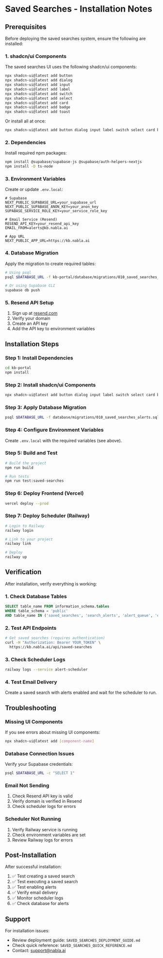 # Saved Searches - Installation Notes

## Prerequisites

Before deploying the saved searches system, ensure the following are installed:

### 1. shadcn/ui Components

The saved searches UI uses the following shadcn/ui components:

```bash
npx shadcn-ui@latest add button
npx shadcn-ui@latest add dialog
npx shadcn-ui@latest add input
npx shadcn-ui@latest add label
npx shadcn-ui@latest add switch
npx shadcn-ui@latest add select
npx shadcn-ui@latest add card
npx shadcn-ui@latest add badge
npx shadcn-ui@latest add toast
```

Or install all at once:
```bash
npx shadcn-ui@latest add button dialog input label switch select card badge toast
```

### 2. Dependencies

Install required npm packages:

```bash
npm install @supabase/supabase-js @supabase/auth-helpers-nextjs
npm install -D ts-node
```

### 3. Environment Variables

Create or update `.env.local`:

```env
# Supabase
NEXT_PUBLIC_SUPABASE_URL=your_supabase_url
NEXT_PUBLIC_SUPABASE_ANON_KEY=your_anon_key
SUPABASE_SERVICE_ROLE_KEY=your_service_role_key

# Email Service (Resend)
RESEND_API_KEY=your_resend_api_key
EMAIL_FROM=alerts@kb.nabla.ai

# App URL
NEXT_PUBLIC_APP_URL=https://kb.nabla.ai
```

### 4. Database Migration

Apply the migration to create required tables:

```bash
# Using psql
psql $DATABASE_URL -f kb-portal/database/migrations/010_saved_searches_alerts.sql

# Or using Supabase CLI
supabase db push
```

### 5. Resend API Setup

1. Sign up at [resend.com](https://resend.com)
2. Verify your domain
3. Create an API key
4. Add the API key to environment variables

## Installation Steps

### Step 1: Install Dependencies

```bash
cd kb-portal
npm install
```

### Step 2: Install shadcn/ui Components

```bash
npx shadcn-ui@latest add button dialog input label switch select card badge toast
```

### Step 3: Apply Database Migration

```bash
psql $DATABASE_URL -f database/migrations/010_saved_searches_alerts.sql
```

### Step 4: Configure Environment Variables

Create `.env.local` with the required variables (see above).

### Step 5: Build and Test

```bash
# Build the project
npm run build

# Run tests
npm run test:saved-searches
```

### Step 6: Deploy Frontend (Vercel)

```bash
vercel deploy --prod
```

### Step 7: Deploy Scheduler (Railway)

```bash
# Login to Railway
railway login

# Link to your project
railway link

# Deploy
railway up
```

## Verification

After installation, verify everything is working:

### 1. Check Database Tables

```sql
SELECT table_name FROM information_schema.tables 
WHERE table_schema = 'public' 
AND table_name IN ('saved_searches', 'search_alerts', 'alert_queue', 'email_notifications');
```

### 2. Test API Endpoints

```bash
# Get saved searches (requires authentication)
curl -H "Authorization: Bearer YOUR_TOKEN" \
  https://kb.nabla.ai/api/saved-searches
```

### 3. Check Scheduler Logs

```bash
railway logs --service alert-scheduler
```

### 4. Test Email Delivery

Create a saved search with alerts enabled and wait for the scheduler to run.

## Troubleshooting

### Missing UI Components

If you see errors about missing UI components:

```bash
npx shadcn-ui@latest add [component-name]
```

### Database Connection Issues

Verify your Supabase credentials:

```bash
psql $DATABASE_URL -c "SELECT 1"
```

### Email Not Sending

1. Check Resend API key is valid
2. Verify domain is verified in Resend
3. Check scheduler logs for errors

### Scheduler Not Running

1. Verify Railway service is running
2. Check environment variables are set
3. Review Railway logs for errors

## Post-Installation

After successful installation:

1. ✅ Test creating a saved search
2. ✅ Test executing a saved search
3. ✅ Test enabling alerts
4. ✅ Verify email delivery
5. ✅ Monitor scheduler logs
6. ✅ Check database for alerts

## Support

For installation issues:
- Review deployment guide: `SAVED_SEARCHES_DEPLOYMENT_GUIDE.md`
- Check quick reference: `SAVED_SEARCHES_QUICK_REFERENCE.md`
- Contact: support@nabla.ai
